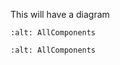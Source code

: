 This will have a diagram

```{image} images/structurizr-1-AllComponents.png
:alt: AllComponents
```

```{image} images/test.png
:alt: AllComponents
```